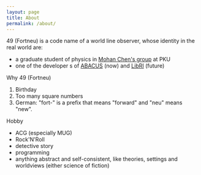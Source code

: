 ```yaml
---
layout: page
title: About
permalink: /about/
---
```

49 (Fortneu) is a code name of a world line observer, whose identity in the real world are: 
- a graduate student of physics in [Mohan Chen's group](http://www2.coe.pku.edu.cn/subpaget.asp?id=660) at PKU
- one of the developer s of [ABACUS](https://github.com/deepmodeling/abacus-develop) (now) and [LibRI](https://github.com/deepmodeling/libri) (future)

Why 49 (Fortneu)
1. Birthday
2. Too many square numbers
3.  German: "fort-" is a prefix that means "forward" and "neu" means "new".

Hobby
- ACG (especially MUG)
- Rock'N'Roll
- detective story
- programming
- anything abstract and self-consistent, like theories, settings and worldviews (either science of fiction)